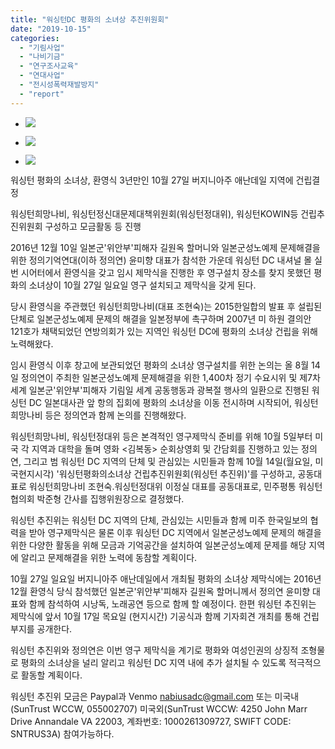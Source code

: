 ```yaml
---
title: "워싱턴DC 평화의 소녀상 추진위원회"
date: "2019-10-15"
categories: 
  - "기림사업"
  - "나비기금"
  - "연구조사교육"
  - "연대사업"
  - "전시성폭력재발방지"
  - "report"
---
```


- ![](https://r2.womenandwar.net/2019/10/20191014_164234_HDR-1024x768.jpg)
    
- ![](https://r2.womenandwar.net/2019/10/20191014_191849-1024x576.jpg)
    
- ![](https://r2.womenandwar.net/2019/10/20191014_201902-1024x768.jpg)
    

워싱턴 평화의 소녀상, 환영식 3년만인 10월 27일 버지니아주 애난데일 지역에 건립결정

워싱턴희망나비, 워싱턴정신대문제대책위원회(워싱턴정대위), 워싱턴KOWIN등 건립추진위원회 구성하고 모금활동 등 진행

2016년 12월 10일 일본군'위안부'피해자 길원옥 할머니와 일본군성노예제 문제해결을 위한 정의기억연대(이하 정의연) 윤미향 대표가 참석한 가운데 워싱턴 DC 내셔널 몰 실번 시어터에서 환영식을 갖고 임시 제막식을 진행한 후 영구설치 장소를 찾지 못했던 평화의 소녀상이 10월 27일 일요일 영구 설치되고 제막식을 갖게 된다.

당시 환영식을 주관했던 워싱턴희망나비(대표 조현숙)는 2015한일합의 발표 후 설립된 단체로 일본군성노예제 문제의 해결을 일본정부에 촉구하며 2007년 미 하원 결의안 121호가 채택되었던 연방의회가 있는 지역인 워싱턴 DC에 평화의 소녀상 건립을 위해 노력해왔다.

임시 환영식 이후 창고에 보관되었던 평화의 소녀상 영구설치를 위한 논의는 올 8월 14일 정의연이 주최한 일본군성노예제 문제해결을 위한 1,400차 정기 수요시위 및 제7차 세계 일본군'위안부'피해자 기림일 세계 공동행동과 광복절 행사의 일환으로 진행된 워싱턴 DC 일본대사관 앞 항의 집회에 평화의 소녀상을 이동 전시하며 시작되어, 워싱턴희망나비 등은 정의연과 함께 논의를 진행해왔다.

워싱턴희망나비, 워싱턴정대위 등은 본격적인 영구제막식 준비를 위해 10월 5일부터 미국 각 지역과 대학을 돌며 영화 <김복동> 순회상영회 및 간담회를 진행하고 있는 정의연, 그리고 범 워싱턴 DC 지역의 단체 및 관심있는 시민들과 함께 10월 14일(월요일, 미국현지시각) '워싱턴평화의소녀상 건립추진위원회(워싱턴 추진위)'를 구성하고, 공동대표로 워싱턴희망나비 조현숙.워싱턴정대위 이정실 대표를 공동대표로, 민주평통 워싱턴협의회 박준형 간사를 집행위원장으로 결정했다.

워싱턴 추진위는 워싱턴 DC 지역의 단체, 관심있는 시민들과 함께 미주 한국일보의 협력을 받아 영구제막식은 물론 이후 워싱턴 DC 지역에서 일본군성노예제 문제의 해결을 위한 다양한 활동을 위해 모금과 기억공간을 설치하여 일본군성노예제 문제를 해당 지역에 알리고 문제해결을 위한 노력에 동참할 계획이다.

10월 27일 일요일 버지니아주 애난데일에서 개최될 평화의 소녀상 제막식에는 2016년 12월 환영식 당식 참석했던 일본군'위안부'피해자 길원옥 할머니께서 정의연 윤미향 대표와 함께 참석하여 시낭독, 노래공연 등으로 함께 할 예정이다. 한편 워싱턴 추진위는 제막식에 앞서 10월 17일 목요일 (현지시간) 기공식과 함께 기자회견 개최를 통해 건립부지를 공개한다.

워싱턴 추진위와 정의연은 이번 영구 제막식을 계기로 평화와 여성인권의 상징적 조형물로 평화의 소녀상을 널리 알리고 워싱턴 DC 지역 내에 추가 설치될 수 있도록 적극적으로 활동할 계획이다.

워싱턴 추진위 모금은 Paypal과 Venmo nabiusadc@gmail.com 또는 미국내(SunTrust WCCW, 055002707) 미국외(SunTrust WCCW: 4250 John Marr Drive Annandale VA 22003, 계좌번호: 1000261309727, SWIFT CODE: SNTRUS3A) 참여가능하다.
